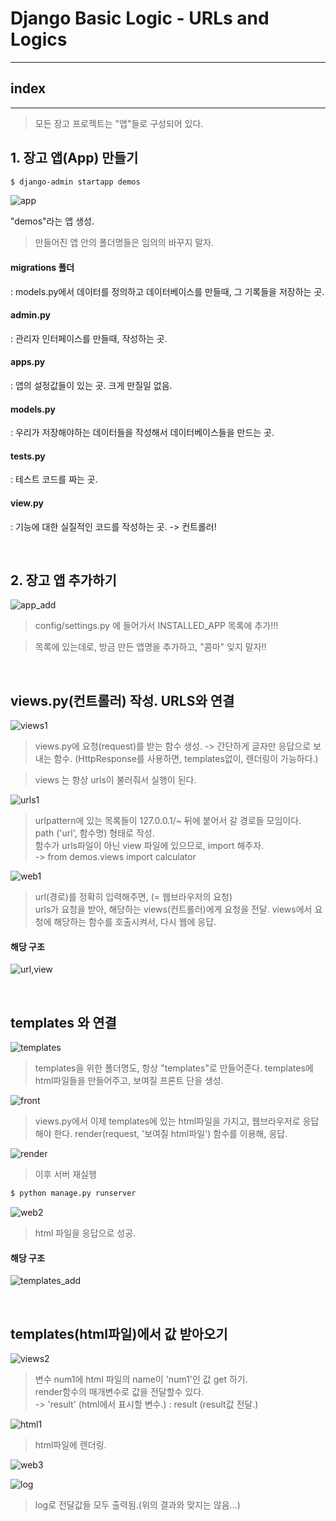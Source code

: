 # Django Basic Logic - URLs and Logics
---

## index 


---
 >모든 장고 프로젝트는 "앱"들로 구성되어 있다.


## 1. 장고 앱(App) 만들기
```bash
$ django-admin startapp demos
```
![app](/Image/Django/app.PNG)

"demos"라는  앱 생성.
> 만들어진 앱 안의 폴더명들은 임의의 바꾸지 말자.

#### migrations 폴더
: models.py에서 데이터를 정의하고 데이터베이스를 만들때, 그 기록들을 저장하는 곳.

#### admin.py
: 관리자 인터페이스를 만들때, 작성하는 곳.

#### apps.py
: 앱의 설정값들이 있는 곳. 크게 만질일 없음.

#### models.py
: 우리가 저장해야하는 데이터들을 작성해서 데이터베이스들을 만드는 곳.

#### tests.py
: 테스트 코드를 짜는 곳.

#### view.py
: 기능에 대한 실질적인 코드를 작성하는 곳. -> 컨트롤러!


<br>

## 2. 장고 앱 추가하기

![app_add](/Image/Django/app_add.PNG)

> config/settings.py 에 들어가서 INSTALLED_APP 목록에 추가!!!

> 목록에 있는데로, 방금 만든 앱명을 추가하고, "콤마" 잊지 말자!!

<br>

## views.py(컨트롤러) 작성. URLS와 연결

![views1](/Image/Django/views1.PNG)

> views.py에 요청(request)를 받는 함수 생성.
>  -> 간단하게 글자만 응답으로 보내는 함수. (HttpResponse를 사용하면, templates없이, 렌더링이 가능하다.)

> views 는 항상 urls이 불러줘서 실행이 된다.

![urls1](/Image/Django/urls1.PNG)

> urlpattern에 있는 목록들이 127.0.0.1/~ 뒤에 붙어서 갈 경로들 모임이다.
> <br>
> path ('url', 함수명) 형태로 작성.
> <br>
> 함수가 urls파일이 아닌 view 파일에 있으므로, import 해주자.
> <br>
>  -> from demos.views import calculator

![web1](/Image/Django/web1.PNG)

> url(경로)를 정확히 입력해주면, (= 웹브라우저의 요청)
> <br>
> urls가 요청을 받아, 해당하는 views(컨트롤러)에게 요청을 전달.
> views에서 요청에 해당하는 함수를 호출시켜서, 다시 웹에 응답.

#### 해당 구조
![url,view](/Image/Django/url,view.PNG)

<br>

## templates 와 연결

![templates](/Image/Django/templates.PNG)

> templates을 위한 폴더명도, 항상 "templates"로 만들어준다.
> templates에 html파일들을 만들어주고, 보여질 프론트 단을 생성.

![front](/Image/Django/front.PNG)

> views.py에서 이제 templates에 있는 html파일을 가지고, 웹브라우저로 응답해야 한다.
> render(request, '보여질 html파일') 함수를 이용해, 응답.

![render](/Image/Django/render.PNG)

> 이후 서버 재실행
```bash
$ python manage.py runserver
```

![web2](/Image/Django/web2.PNG)

> html 파일을 응답으로 성공.


#### 해당 구조
![templates_add](/Image/Django/template_add.PNG)


<br>

## templates(html파일)에서 값 받아오기

![views2](/Image/Django/views2.PNG)

> 변수 num1에 html 파일의 name이 'num1'인 값 get 하기. <br>
> render함수의 매개변수로 값을 전달할수 있다. <br>
>  -> 'result' (html에서 표시할 변수.) : result (result값 전달.)


![html1](/Image/Django/html1.PNG)

> html파일에 렌더링.

![web3](/Image/Django/web3.PNG)


![log](/Image/Django/log.PNG)

> log로 전달값들 모두 출력됨.(위의 결과와 맞지는 않음...)


